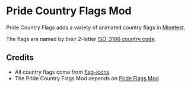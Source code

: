 # Pride Country Flags Mod

Pride Country Flags adds a variety of animated country flags in [Minetest](https://minetest.net/).

The flags are named by their 2-letter [ISO-3166 country code](https://www.iso.org/iso-3166-country-codes.html).

## Credits

* All country flags come from [flag-icons](https://github.com/lipis/flag-icons).
* The Pride Country Flags Mod depends on [Pride Flags Mod](https://content.minetest.net/packages/Wuzzy/pride_flags/)
